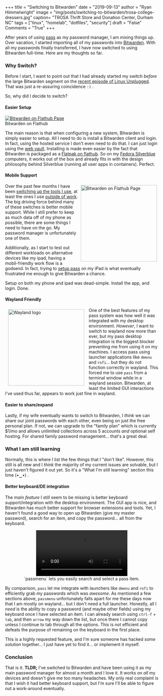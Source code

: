 +++
title  = "Switching to Bitwarden"
date   = "2019-09-13"
author = "Ryan Himmelwright"
image  = "img/posts/switching-to-bitwarden/trosa-college-dressers.jpg"
caption= "TROSA Thrift Store and Donation Center, Durham NC"
tags   = ["linux", "homelab", "dotfiles", "security"]
draft  = "False"
Comments = "True"
+++

After years of using [pass](https://www.passwordstore.org/) as my password
manager, I am mixing things up. Over vacation, I started importing all of my
passwords into [Bitwarden](https://bitwarden.com/). With all my passwords
finally transferred, I have now switched to using Bitwarden full-time. Here
are my thoughts so far.

<!--more-->

### Why Switch?
Before I start, I want to point out that I had already started my switch *before*
the large Bitwarden segment on the [recent episode of Linux
Unplugged](https://linuxunplugged.com/316). That was just a re-assuring
coincidence `:)` .

So, why did I decide to switch?

#### Easier Setup

<a href="/img/posts/switching-to-bitwarden/bigtwarden-flathub.png">
<img alt="Bitwarden on Flathub Page" src="/img/posts/switching-to-bitwarden/bitwarden-flathub.png" style="max-width: 100%;"/></a>
<div class="caption">Bitwarden on Flathub</div>

The main reason is that when configuring a new system, Bitwarden is simply
easier to setup. All I need to do is install a Bitwarden client and login. In
fact, using the hosted service I don't even need to do that. I can just login
using the [web vault](https://vault.bitwarden.com/). Installing is made even
easier by the fact that Bitwarden is packaged as a [Flatpak on
flathub](https://flathub.org/apps/details/com.bitwarden.desktop). So on my
[Fedora Silverblue](https://silverblue.fedoraproject.org/) computers, it works
out of the box and already fits in with the design philosophy behind Silverblue
(running all user apps in containers). Perfect.

#### Mobile Support

<a href="/img/posts/switching-to-bitwarden/bitwarden-ipad.jpg">
<img alt="Bitwarden on Flathub Page" src="/img/posts/switching-to-bitwarden/bitwarden-ipad.jpg" style="float: right;width: 250px; max-width: 100%; padding: 5px 5px 10px 10px"/></a>

Over the past few months I have been [switching up the tools I
use](/post/switched-to-joplin-notes/), at least the ones I use [outside of
work](/post/back-on-org-mode-for-work/). The big driving force behind many of
these switches is better mobile support. While I still prefer to keep as much
data off of my phone as possible, there are some things I need to have on the
go. My password manager is unfortunately one of them.

Additionally, as I start to test out different workloads on alternative devices
like my ipad, having a mobil-friendly work flow is a godsend. In fact, trying to
[setup pass](/post/setting-up-pass/) on my iPad is what eventually frustrated
me enough to give Bitwarden a chance.

Setup on both my phone and ipad was dead-simple. Install the app, and login.
Done.

#### Wayland Friendly

<a href="/img/posts/switching-to-bitwarden/wayland-logo.png">
<img alt="Wayland logo" src="/img/posts/switching-to-bitwarden/wayland-logo.png" style="float: left; width: 250px; max-width: 100%; padding: 5px 15px 10px 10px"/></a>

One of the best features of my pass system was how well it was integrated with
my desktop environment. *However*, I want to switch to wayland now more than
ever, but my pass desktop integration is the biggest blocker preventing me from
using it on my machines. I access pass using launcher applications like `dmenu`
and `rofi`... but they do not function correctly in wayland. This forced me to
use `pass` from a terminal window while in a wayland session. Bitwarden, at
least the limited GUI interactions I've used thus far, appears to work just
fine in wayland.

#### Easier to share/expand

Lastly, if my wife eventually wants to switch to Bitwarden, I *think* we can
share our joint passwords with each other, even being on just the free personal
plan. If not, we can upgrade to the "family plan" which is currently $1/mo and
allows unlimited collections across 5 accounts *and* optional self hosting. For
shared family password management... that's a great deal.

### What I am still learning
Normally, this is where I list the few things that I "don't like". However,
this still is all new and I *think* the majority of my current issues are
solvable, but I just haven't figured it out yet. So it's a "What I'm still
learning" section this time (•‿•) .

#### Better keyboard/DE integration

The *main feature* I still seem to be missing is better keyboard
support/integration with the desktop environment. The GUI app is nice, and
Bitwarden has *much* better support for browser extensions and tools. Yet, I
haven't found a good way to open up Bitwarden (give my master password),
search for an item, and copy the password... all from the keyboard.

<center>
<video style="max-width:100%;" controls>
  <source src="../../img/posts/setting-up-pass/passmenu_demo.mp4" type="video/mp4">
  <source src="movie.ogg" type="video/ogg">
Your browser does not support the video tag.
</video>
<div id="caption">`passmenu` lets you easily search and select a pass item.</div>
</center>

By comparison, `pass` let me integrate with launchers like `dmenu` and `rofi`
to efficiently grab my passwords which was *awesome*. As mentioned a few
sections above, `passmenu` unfortunately falls apart for me these days now that I am
mostly on wayland... but I don't need a full launcher. Honestly, all I
*need* is the ability to copy a password (and maybe other fields) using my
keyboard once I have selected an item. I can already search using `ctrl-f` +
`tab`, and then `arrow` my way down the list, but once there I cannot copy
unless I continue to tab through all the options. This is not efficient and
defeats the purpose of remaining on the keyboard in the first place.

This is a highly requested feature, and I'm sure someone has hacked *some
solution* together... I just have yet to find it... or implement it myself.

### Conclusion

That is it. **TLDR;** I've switched to Bitwarden and have been using it as my
main password manager for almost a month and I love it. It works on *all*
my devices and doesn't give me too many headaches. My only real complaint is
that I wish it had better keyboard support, but I'm sure I'll be able to figure
out a work-around eventually.
